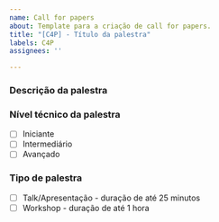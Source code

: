 ```yaml
---
name: Call for papers
about: Template para a criação de call for papers.
title: "[C4P] - Título da palestra"
labels: C4P
assignees: ''

---
```


### Descrição da palestra

<!-- Escreva nesta sessão uma breve introdução sobre o tema da sua palestra, quais assuntos, tópicos e informações serão abordados/passados para o público e como você espera que as pessoas saiam da sua apresentação (empolgadas, motivadas, curiosas, mais sábias, etc). -->

### Nível técnico da palestra

<!-- Basta colocar um x dentro do quadradinho das pessoas que mais se beneficiariam com o seu conteúdo. -->

- [ ]  Iniciante
- [ ] Intermediário
- [ ] Avançado

### Tipo de palestra

<!-- Basta colocar um x dentro do quadradinho do tempo de duração da sua apresentação. -->

- [ ] Talk/Apresentação - duração de até 25 minutos
- [ ] Workshop - duração de até 1 hora
